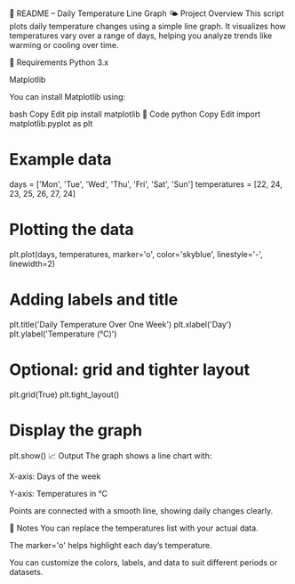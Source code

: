 📘 README – Daily Temperature Line Graph
🌤 Project Overview
This script plots daily temperature changes using a simple line graph. It visualizes how temperatures vary over a range of days, helping you analyze trends like warming or cooling over time.

🧰 Requirements
Python 3.x

Matplotlib

You can install Matplotlib using:

bash
Copy
Edit
pip install matplotlib
📜 Code
python
Copy
Edit
import matplotlib.pyplot as plt

# Example data
days = ['Mon', 'Tue', 'Wed', 'Thu', 'Fri', 'Sat', 'Sun']
temperatures = [22, 24, 23, 25, 26, 27, 24]

# Plotting the data
plt.plot(days, temperatures, marker='o', color='skyblue', linestyle='-', linewidth=2)

# Adding labels and title
plt.title('Daily Temperature Over One Week')
plt.xlabel('Day')
plt.ylabel('Temperature (°C)')

# Optional: grid and tighter layout
plt.grid(True)
plt.tight_layout()

# Display the graph
plt.show()
📈 Output
The graph shows a line chart with:

X-axis: Days of the week

Y-axis: Temperatures in °C

Points are connected with a smooth line, showing daily changes clearly.

📝 Notes
You can replace the temperatures list with your actual data.

The marker='o' helps highlight each day’s temperature.

You can customize the colors, labels, and data to suit different periods or datasets.
